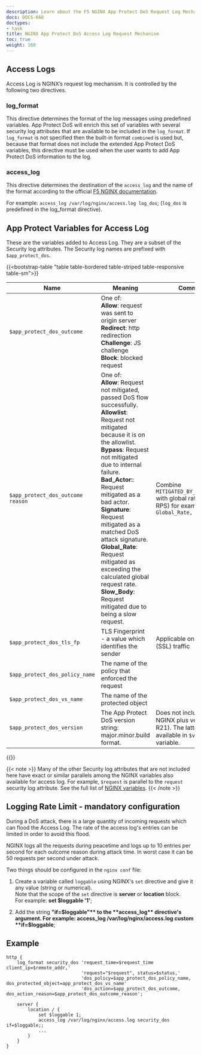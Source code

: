 ```yaml
---
description: Learn about the F5 NGINX App Protect DoS Request Log Mechanism.
docs: DOCS-668
doctypes:
- task
title: NGINX App Protect DoS Access Log Request Mechanism
toc: true
weight: 160
---
```


## Access Logs
Access Log is NGINX’s request log mechanism. It is controlled by the following two directives.<br>

### log_format
This directive determines the format of the log messages using predefined variables. App Protect DoS will enrich this set of variables with several security log attributes that are available to be included in the `log_format`. If `log_format` is not specified then the built-in format `combined` is used but, because that format does not include the extended App Protect DoS variables, this directive must be used when the user wants to add App Protect DoS information to the log.

### access_log
This directive determines the destination of the `access_log` and the name of the format according to the official [F5 NGINX documentation](https://docs.nginx.com).

For example: `access_log /var/log/nginx/access.log log_dos`; (`log_dos` is predefined in the log_format directive).

## App Protect Variables for Access Log
These are the variables added to Access Log. They are a subset of the Security log attributes. The Security log names are prefixed with `$app_protect_dos`.

{{<bootstrap-table "table table-bordered table-striped table-responsive table-sm">}}

|Name| Meaning                                                                                                                                                                                                                                                                                                                                                                                                                                              |Comment|
|--- |------------------------------------------------------------------------------------------------------------------------------------------------------------------------------------------------------------------------------------------------------------------------------------------------------------------------------------------------------------------------------------------------------------------------------------------------------|------ |
|`$app_protect_dos_outcome`| One of: <br> **Allow**: request was sent to origin server <br> **Redirect**: http redirection <br> **Challenge**: JS challenge <br> **Block**: blocked request                                                                                                                                                                                                                                                                                       ||
|`$app_protect_dos_outcome reason`| One of: <br> **Allow**: Request not mitigated, passed DoS flow successfully. <br> **Allowlist**: Request not mitigated because it is on the allowlist. <br> **Bypass**: Request not mitigated due to internal failure. <br> **Bad_Actor:**: Request mitigated as a bad actor. <br> **Signature**: Request mitigated as a matched DoS attack signature. <br> **Global_Rate**: Request mitigated as exceeding the calculated global request rate. <br> **Slow_Body**: Request mitigated due to being a slow request. |Combine `MITIGATED_BY_GLOBAL_RATE` with global rate value (in RPS) for example `Global_Rate, value=152,`  |
|`$app_protect_dos_tls_fp`| TLS Fingerprint - a value which identifies the sender                                                                                                                                                                                                                                                                                                                                                                                                |Applicable only in TLS (SSL) traffic|
|`$app_protect_dos_policy_name`| The name of the policy that enforced the request                                                                                                                                                                                                                                                                                                                                                                                                     ||
|`$app_protect_dos_vs_name`| The name of the protected object                                                                                                                                                                                                                                                                                                                                                                                                                     ||
|`$app_protect_dos_version`| The App Protect DoS version string: <br> major.minor.build format.                                                                                                                                                                                                                                                                                                                                                                                   |Does not include the F5 NGINX plus version (e.g. R21). The latter is available in `$version` variable.|

{{</bootstrap-table>}}

   {{< note >}}
Many of the other Security log attributes that are not included here have exact or similar parallels among the NGINX variables also available for access log. For example, `$request` is parallel to the `request` security log attribute. See the full list of [NGINX variables](https://nginx.org/en/docs/http/ngx_http_log_module.html).
   {{< /note >}}


## Logging Rate Limit - mandatory configuration

During a DoS attack, there is a large quantity of incoming requests which can flood the Access Log.
The rate of the access log's entries can be limited in order to avoid this flood.

NGINX logs all the requests during peacetime and logs up to 10 entries per second for each outcome reason during attack time. In worst case it can be 50 requests per second under attack.

Two things should be configured in the `nginx conf` file:

1. Create a variable called `loggable` using NGINX's `set` directive and give it any value (string or numerical). <br>
    Note that the scope of the `set` directive is **server** or **location** block. <br>
    For example: **set $loggable '1'**;

2. Add the string **"if=$loggable"** to the **access_log** directive's argument.
    For example: access_log /var/log/nginx/access.log custom **if=$loggable**;

## Example

```nginx
http {
    log_format security_dos 'request_time=$request_time client_ip=$remote_addr,'
                            'request="$request", status=$status,'
                            'dos_policy=$app_protect_dos_policy_name, dos_protected_object=app_protect_dos_vs_name'
                            'dos_action=$app_protect_dos_outcome, dos_action_reason=$app_protect_dos_outcome_reason';

    server {
        location / {
            set $loggable 1;
            access_log /var/log/nginx/access.log security_dos if=$loggable;;
            ...
        }
    }
}
```
